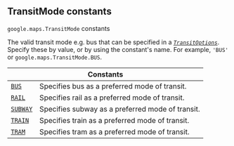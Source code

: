 
<devsite-heading text=" TransitMode constants" for="TransitMode" level="h2" link="" toc="" back-to-top=""><h2 id="TransitMode" is-upgraded="">TransitMode constants</h2></devsite-heading>
<p>
<code translate="no" dir="ltr"><span itemprop="path">google.maps</span>.<span itemprop="name">TransitMode</span></code>
constants
</p>
<p>The valid transit mode e.g. bus that can be specified in a <i><code translate="no" dir="ltr"><a href="TransitOptions.md">TransitOptions</a></code></i>. Specify these by value, or by using the constant's name. For example, <code translate="no" dir="ltr">'BUS'</code> or <code translate="no" dir="ltr">google.maps.TransitMode.BUS</code>.</p>
<div class="devsite-table-wrapper"><table class="constants responsive" summary="TransitMode constants">
<thead>
<tr><th colspan="2">Constants</th>
</tr></thead>
<tbody>
<tr id="TransitMode.BUS">
<td itemprop="property"><code translate="no" dir="ltr"><a class="secret-link" href="#TransitMode.BUS"><span>BUS</span></a></code></td>
<td>Specifies bus as a preferred mode of transit.</td>
</tr>
<tr id="TransitMode.RAIL">
<td itemprop="property"><code translate="no" dir="ltr"><a class="secret-link" href="#TransitMode.RAIL"><span>RAIL</span></a></code></td>
<td>Specifies rail as a preferred mode of transit.</td>
</tr>
<tr id="TransitMode.SUBWAY">
<td itemprop="property"><code translate="no" dir="ltr"><a class="secret-link" href="#TransitMode.SUBWAY"><span>SUBWAY</span></a></code></td>
<td>Specifies subway as a preferred mode of transit.</td>
</tr>
<tr id="TransitMode.TRAIN">
<td itemprop="property"><code translate="no" dir="ltr"><a class="secret-link" href="#TransitMode.TRAIN"><span>TRAIN</span></a></code></td>
<td>Specifies train as a preferred mode of transit.</td>
</tr>
<tr id="TransitMode.TRAM">
<td itemprop="property"><code translate="no" dir="ltr"><a class="secret-link" href="#TransitMode.TRAM"><span>TRAM</span></a></code></td>
<td>Specifies tram as a preferred mode of transit.</td>
</tr>
</tbody>
</table></div>
<script src="replace_links.js"></script>
